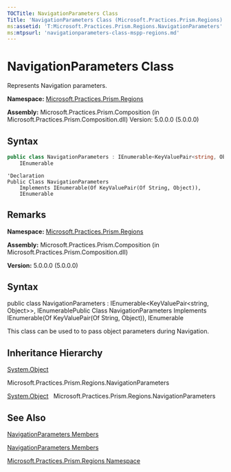 ```yaml
---
TOCTitle: NavigationParameters Class
Title: 'NavigationParameters Class (Microsoft.Practices.Prism.Regions)'
ms:assetid: 'T:Microsoft.Practices.Prism.Regions.NavigationParameters'
ms:mtpsurl: 'navigationparameters-class-mspp-regions.md'
---
```


# NavigationParameters Class

Represents Navigation parameters.

**Namespace:** [Microsoft.Practices.Prism.Regions](/patterns-practices/reference/mspp-regions-namespace)

**Assembly:** Microsoft.Practices.Prism.Composition (in Microsoft.Practices.Prism.Composition.dll) Version: 5.0.0.0 (5.0.0.0)

## Syntax

```C#
public class NavigationParameters : IEnumerable<KeyValuePair<string, Object>>, 
	IEnumerable
```
```VB
'Declaration
Public Class NavigationParameters
	Implements IEnumerable(Of KeyValuePair(Of String, Object)), 
	IEnumerable
```
## Remarks

**Namespace:** [Microsoft.Practices.Prism.Regions](https://msdn.microsoft.com/library/microsoft.practices.prism.regions)

**Assembly:** Microsoft.Practices.Prism.Composition (in Microsoft.Practices.Prism.Composition.dll)

**Version:** 5.0.0.0 (5.0.0.0)

## Syntax

public class NavigationParameters : IEnumerable&lt;KeyValuePair&lt;string, Object&gt;&gt;, IEnumerablePublic Class NavigationParameters Implements IEnumerable(Of KeyValuePair(Of String, Object)), IEnumerable

This class can be used to to pass object parameters during Navigation.

## Inheritance Hierarchy

[System.Object](http://msdn2.microsoft.com/en-us/library/e5kfa45b)

Microsoft.Practices.Prism.Regions.NavigationParameters

[System.Object](http://msdn.microsoft.com/en-us/library/e5kfa45b)
  Microsoft.Practices.Prism.Regions.NavigationParameters

## See Also

[NavigationParameters Members](/patterns-practices/reference/navigationparameters-members-mspp-regions)

[NavigationParameters Members](https://msdn.microsoft.com/allmembers.t:microsoft.practices.prism.regions.navigationparameters)

[Microsoft.Practices.Prism.Regions Namespace](/patterns-practices/reference/mspp-regions-namespace)
